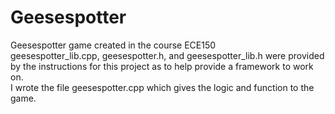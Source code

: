 # Geesespotter
Geesespotter game created in the course ECE150<br>
geesespotter_lib.cpp, geesespotter.h, and geesespotter_lib.h were provided by the instructions for this project as to help provide a framework to work on. <br>
I wrote the file geesespotter.cpp which gives the logic and function to the game.
